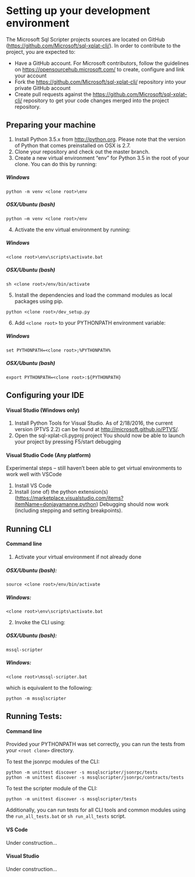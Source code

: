 Setting up your development environment
========================================
The Microsoft Sql Scripter projects sources are located on GitHub (https://github.com/Microsoft/sql-xplat-cli/). In order to contribute to the project, you are expected to: 
-	Have a GitHub account. For Microsoft contributors, follow the guidelines on https://opensourcehub.microsoft.com/ to create, configure and link your account
-	Fork the  https://github.com/Microsoft/sql-xplat-cli/ repository into your private GitHub account
-	Create pull requests against the https://github.com/Microsoft/sql-xplat-cli/ repository to get your code changes merged into the project repository.

## Preparing your machine
1.	Install Python 3.5.x from http://python.org. Please note that the version of Python that comes preinstalled on OSX is 2.7. 
2.	Clone your repository and check out the master branch.
3.	Create a new virtual environment “env” for Python 3.5 in the root of your clone. You can do this by running:

  ##### Windows
  ```BatchFile
  python -m venv <clone root>\env
  ```
  ##### OSX/Ubuntu (bash)
  ```Shell
  python –m venv <clone root>/env
  ```
4.  Activate the env virtual environment by running:

  ##### Windows
  ```BatchFile
  <clone root>\env\scripts\activate.bat
  ```
  ##### OSX/Ubuntu (bash)
  ```Shell
  sh <clone root>/env/bin/activate
  ```

5.	Install the dependencies and load the command modules as local packages using pip.
  ```Shell
  python <clone root>/dev_setup.py
  ```
6.  Add `<clone root>` to your PYTHONPATH environment variable:

  ##### Windows
  ```BatchFile
  set PYTHONPATH=<clone root>;%PYTHONPATH%
  ```
  ##### OSX/Ubuntu (bash)
  ```Shell
  export PYTHONPATH=<clone root>:${PYTHONPATH}
  ```


## Configuring your IDE
#### Visual Studio (Windows only)
1.	Install Python Tools for Visual Studio. As of 2/18/2016, the current version (PTVS 2.2) can be found at http://microsoft.github.io/PTVS/.
2.	Open the sql-xplat-cli.pyproj project
You should now be able to launch your project by pressing F5/start debugging

#### Visual Studio Code (Any platform)
Experimental steps – still haven’t been able to get virtual environments to work well with VSCode

1.	Install VS Code
2.	Install (one of) the python extension(s) (https://marketplace.visualstudio.com/items?itemName=donjayamanne.python)
Debugging should now work (including stepping and setting breakpoints). 


## Running CLI
#### Command line
1.  Activate your virtual environment if not already done

  ##### OSX/Ubuntu (bash):
  ```Shell
  source <clone root>/env/bin/activate
  ```

  ##### Windows:
  ```BatchFile
  <clone root>\env\scripts\activate.bat
  ```

2.  Invoke the CLI using:

  ##### OSX/Ubuntu (bash):
  ```Shell
  mssql-scripter
  ```

  ##### Windows:
  ```BatchFile
  <clone root>\mssql-scripter.bat 
  ```
  which is equivalent to the following:
  ```BatchFile
  python -m mssqlscripter 
  ```

## Running Tests:
#### Command line
  Provided your PYTHONPATH was set correctly, you can run the tests from your `<root clone>` directory.

  To test the jsonrpc modules of the CLI:
  ```BatchFile
  python -m unittest discover -s mssqlscripter/jsonrpc/tests
  python -m unittest discover -s mssqlscripter/jsonrpc/contracts/tests
  ```
 
  To test the scripter module of the CLI:
  ```BatchFile
  python -m unittest discover -s mssqlscripter/tests
  ```

  Additionally, you can run tests for all CLI tools and common modules using the `run_all_tests.bat` or `sh run_all_tests` script.

#### VS Code
  Under construction...
  
#### Visual Studio
 Under construction...
